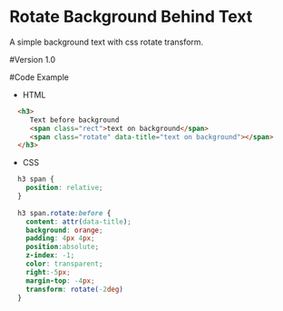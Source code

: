 # Rotate Background Behind Text
A simple background text with css rotate transform.

#Version 
1.0

#Code Example
- HTML

```html
  <h3>
     Text before background 
     <span class="rect">text on background</span>
     <span class="rotate" data-title="text on background"></span>
  </h3>
```
- CSS

```css
  h3 span {
    position: relative;
  }
  
  h3 span.rotate:before {
    content: attr(data-title);
    background: orange;
    padding: 4px 4px;
    position:absolute;
    z-index: -1;
    color: transparent;
    right:-5px;
    margin-top: -4px;
    transform: rotate(-2deg)
  }
```
